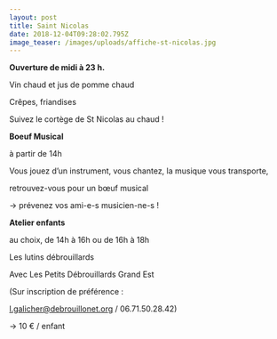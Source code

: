 ```yaml
---
layout: post
title: Saint Nicolas
date: 2018-12-04T09:28:02.795Z
image_teaser: /images/uploads/affiche-st-nicolas.jpg
---
```

**Ouverture de midi à 23 h.**

Vin chaud et jus de pomme chaud

Crêpes, friandises

Suivez le cortège de St Nicolas au chaud !

**Boeuf Musical**

à partir de 14h

Vous jouez d’un instrument, vous chantez, la musique vous transporte,

retrouvez-vous pour un bœuf musical

→ prévenez vos ami-e-s musicien-ne-s !

**Atelier enfants**

au choix, de 14h à 16h ou de 16h à 18h

Les lutins débrouillards

Avec Les Petits Débrouillards Grand Est

(Sur inscription de préférence :

l.galicher@debrouillonet.org / 06.71.50.28.42)

→  10 € / enfant
